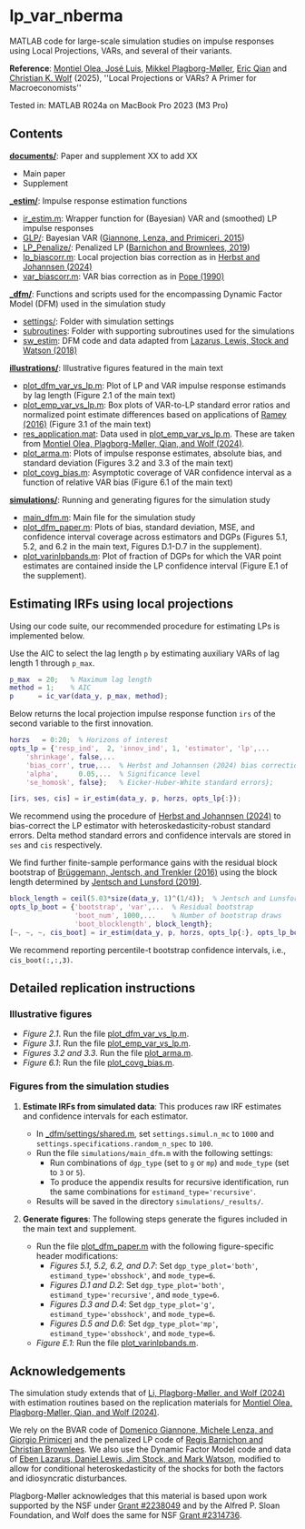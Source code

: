 # lp_var_nberma

MATLAB code for large-scale simulation studies on impulse responses using Local Projections, VARs, and several of their variants.

**Reference**: [Montiel Olea, José Luis](https://www.joseluismontielolea.com), [Mikkel Plagborg-Møller](https://www.mikkelpm.com), [Eric Qian](https://www.eric-qian.com) and [Christian K. Wolf](https://www.christiankwolf.com/) (2025), ''Local Projections or VARs? A Primer for Macroeconomists''

Tested in: MATLAB R024a on MacBook Pro 2023 (M3 Pro)

## Contents

**[documents/](documents/)**: Paper and supplement XX to add XX
- Main paper
- Supplement

**[_estim/](_estim/)**: Impulse response estimation functions
- [ir_estim.m](_estim/ir_estim.m): Wrapper function for (Bayesian) VAR and (smoothed) LP impulse responses
- [GLP/](_estim/GLP/): Bayesian VAR ([Giannone, Lenza, and Primiceri, 2015](https://direct.mit.edu/rest/article-abstract/97/2/436/58236/Prior-Selection-for-Vector-Autoregressions?redirectedFrom=fulltext)) 
- [LP_Penalize/](_estim/LP_Penalize/): Penalized LP ([Barnichon and Brownlees, 2019](https://direct.mit.edu/rest/article-abstract/101/3/522/58522/Impulse-Response-Estimation-by-Smooth-Local?redirectedFrom=fulltext))
- [lp_biascorr.m](_estim/lp_biascorr.m): Local projection bias correction as in [Herbst and Johannsen (2024)](https://www.sciencedirect.com/science/article/abs/pii/S0304407624000010)
- [var_biascorr.m](_estim/var_biascorr.m): VAR bias correction as in [Pope (1990)](https://onlinelibrary.wiley.com/doi/10.1111/j.1467-9892.1990.tb00056.x)

**[_dfm/](_dfm/)**: Functions and scripts used for the encompassing Dynamic Factor Model (DFM) used in the simulation study
- [settings/](_dfm/settings/): Folder with simulation settings
- [subroutines](_dfm/subroutines/): Folder with supporting subroutines used for the simulations
- [sw_estim](_dfm/sw_estim/): DFM code and data adapted from [Lazarus, Lewis, Stock and Watson (2018)](https://www.tandfonline.com/doi/full/10.1080/07350015.2018.1506926)

**[illustrations/](illustrations/)**: Illustrative figures featured in the main text
- [plot_dfm_var_vs_lp.m](illustrations/plot_dfm_var_vs_lp.m): Plot of LP and VAR impulse response estimands by lag length (Figure 2.1 of the main text)
- [plot_emp_var_vs_lp.m](illustrations/plot_emp_var_vs_lp.m): Box plots of VAR-to-LP standard error ratios and normalized point estimate differences based on applications of [Ramey (2016)](https://www.sciencedirect.com/science/article/abs/pii/S1574004816000045) (Figure 3.1 of the main text)
- [res_application.mat](illustrations/res_application.mat): Data used in [plot_emp_var_vs_lp.m](illustrations/plot_emp_var_vs_lp.m). These are taken from [ Montiel Olea, Plagborg-Møller, Qian, and Wolf (2024)](https://github.com/ckwolf92/lp_var_inference/tree/main/emp_ses).
- [plot_arma.m](illustrations/plot_arma.m): Plots of impulse response estimates, absolute bias, and standard deviation (Figures 3.2 and 3.3 of the main text)
- [plot_covg_bias.m](illustrations/plot_covg_bias.m): Asymptotic coverage of VAR confidence interval as a function of relative VAR bias (Figure 6.1 of the main text)


**[simulations/](simulations)**: Running and generating figures for the simulation study 
- [main_dfm.m](simulations/main_dfm.m): Main file for the simulation study
- [plot_dfm_paper.m](simulations/plot_dfm_paper.m): Plots of bias, standard deviation, MSE, and confidence interval coverage across estimators and DGPs (Figures 5.1, 5.2, and 6.2 in the main text, Figures D.1-D.7 in the supplement).
- [plot_varinlpbands.m](simulations/plot_varinlpbands.m): Plot of fraction of DGPs for which the VAR point estimates are contained inside the LP confidence interval (Figure E.1 of the supplement).

## Estimating IRFs using local projections

Using our code suite, our recommended procedure for estimating LPs is implemented below.

Use the AIC to select the lag length `p` by estimating auxiliary VARs of lag length 1 through `p_max`.
```m
p_max  = 20;   % Maximum lag length
method = 1;    % AIC
p      = ic_var(data_y, p_max, method);
```

Below returns the local projection impulse response function `irs` of the second variable to the first innovation.
```m
horzs   = 0:20;  % Horizons of interest
opts_lp = {'resp_ind',  2, 'innov_ind', 1, 'estimator', 'lp',...
    'shrinkage', false,...
    'bias_corr', true,...  % Herbst and Johannsen (2024) bias correction
    'alpha',     0.05,...  % Significance level
    'se_homosk', false};   % Eicker-Huber-White standard errors};

[irs, ses, cis] = ir_estim(data_y, p, horzs, opts_lp{:});  
```
We recommend using the procedure of [Herbst and Johannsen (2024)](https://www.sciencedirect.com/science/article/abs/pii/S0304407624000010) to bias-correct the LP estimator with heteroskedasticity-robust standard errors. Delta method standard errors and confidence intervals are stored in ``ses`` and ``cis`` respectively.

We find further finite-sample performance gains with the residual block bootstrap of [Brüggemann,
Jentsch, and Trenkler (2016)](https://www.sciencedirect.com/science/article/abs/pii/S0304407615002547) using the block length determined by [Jentsch and Lunsford (2019)](https://www.aeaweb.org/articles?id=10.1257/aer.20162011).
```m
block_length = ceil(5.03*size(data_y, 1)^(1/4));  % Jentsch and Lunsford (2019) rule of thumb
opts_lp_boot = {'bootstrap', 'var',...  % Residual bootstrap
                'boot_num', 1000,...    % Number of bootstrap draws
                'boot_blocklength', block_length};
[~, ~, ~, cis_boot] = ir_estim(data_y, p, horzs, opts_lp{:}, opts_lp_boot{:}); 
```
We recommend reporting percentile-t bootstrap confidence intervals, i.e., `cis_boot(:,:,3)`.



## Detailed replication instructions

### Illustrative figures
- *Figure 2.1*. Run the file [plot_dfm_var_vs_lp.m](illustrations/plot_dfm_var_vs_lp.m).
- *Figure 3.1*. Run the file [plot_emp_var_vs_lp.m](illustrations/plot_emp_var_vs_lp.m).
- *Figures 3.2 and 3.3*. Run the file [plot_arma.m](illustrations/plot_arma.m).
- *Figure 6.1*: Run the file [plot_covg_bias.m](illustrations/plot_covg_bias.m). 

### Figures from the simulation studies

1. **Estimate IRFs from simulated data**: This produces raw IRF estimates and confidence intervals for each estimator.
    - In [_dfm/settings/shared.m](_dfm/settings/shared.m), set `settings.simul.n_mc` to `1000` and `settings.specifications.random_n_spec` to `100`.
    - Run the file `simulations/main_dfm.m` with the following settings:
        - Run combinations of `dgp_type` (set to `g` or `mp`) and `mode_type` (set to `3` or `5`).
        - To produce the appendix results for recursive identification, run the same combinations for `estimand_type='recursive'`.
    - Results will be saved in the directory `simulations/_results/`.
     
2. **Generate figures**: The following steps generate the figures included in the main text and supplement.
    - Run the file [plot_dfm_paper.m](simulations/plot_dfm_paper.m) with the following figure-specific header modifications:
        - *Figures 5.1, 5.2, 6.2, and D.7*: Set `dgp_type_plot='both'`, `estimand_type='obsshock'`, and `mode_type=6`.
        - *Figures D.1 and D.2*: Set `dgp_type_plot='both'`, `estimand_type='recursive'`, and `mode_type=6`.
        - *Figures D.3 and D.4*: Set `dgp_type_plot='g'`, `estimand_type='obsshock'`, and `mode_type=6`.
        - *Figures D.5 and D.6*: Set `dgp_type_plot='mp'`, `estimand_type='obsshock'`, and `mode_type=6`.
    - *Figure E.1*: Run the file [plot_varinlpbands.m](simulations/plot_varinlpbands.m).
## Acknowledgements
The simulation study extends that of [Li, Plagborg-Møller, and Wolf (2024)](https://github.com/dake-li/lp_var_simul) with estimation routines based on the replication materials for [Montiel Olea, Plagborg-Møller, Qian, and Wolf (2024)](https://github.com/ckwolf92/lp_var_inference).

We rely on the BVAR code of [Domenico Giannone, Michele Lenza, and Giorgio Primiceri](http://faculty.wcas.northwestern.edu/gep575/GLPreplicationWeb.zip) and the penalized LP code of [Regis Barnichon and Christian Brownlees](https://drive.google.com/drive/folders/1Fjzw-U3hjIl467KXywRqeQod2jdHOmDo). We also use the Dynamic Factor Model code and data of [Eben Lazarus, Daniel Lewis, Jim Stock, and Mark Watson](http://www.princeton.edu/~mwatson/ddisk/LLSW_ReplicationFiles_071418.zip), modified to allow for conditional heteroskedasticity of the shocks for both the factors and idiosyncratic disturbances.

Plagborg-Møller acknowledges that this material is based upon work supported by the NSF under [Grant #2238049](https://www.nsf.gov/awardsearch/showAward?AWD_ID=2238049) and by the Alfred P. Sloan Foundation, and Wolf does the same for NSF [Grant #2314736](https://www.nsf.gov/awardsearch/showAward?AWD_ID=2314736).


